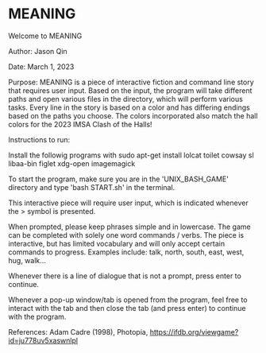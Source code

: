 # MEANING

Welcome to MEANING

Author: Jason Qin

Date: March 1, 2023

Purpose: MEANING is a piece of interactive fiction and command line story that requires user input. Based on the input, the program will take different paths and open various files in the directory, which will perform various tasks. Every line in the story is based on a color and has differing endings based on the paths you choose. The colors incorporated also match the hall colors for the 2023 IMSA Clash of the Halls!

Instructions to run:

Install the followig programs with sudo apt-get install
lolcat
toilet
cowsay
sl
libaa-bin
figlet
xdg-open
imagemagick

To start the program, make sure you are in the 'UNIX_BASH_GAME' directory and type 'bash START.sh' in the terminal.

This interactive piece will require user input, which is indicated whenever the > symbol is presented.

When prompted, please keep phrases simple and in lowercase. The game can be completed with solely one word commands / verbs. The piece is interactive, but has limited vocabulary and will only accept certain commands to progress. Examples include: talk, north, south, east, west, hug, walk...

Whenever there is a line of dialogue that is not a prompt, press enter to continue.

Whenever a pop-up window/tab is opened from the program, feel free to interact with the tab and then close the tab (and press enter) to continue with the program. 

References:
Adam Cadre (1998), Photopia, https://ifdb.org/viewgame?id=ju778uv5xaswnlpl
